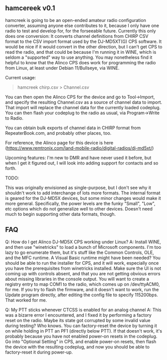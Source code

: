 
hamcereek v0.1
--------------

hamcreek is going to be an open-ended amateur radio configuration converter, assuming anyone else contributes to it,
because I only have one radio to test and develop for, for the forseeable future. Currently this only does one conversion:
It converts channel definitions from CHIRP CSV format to the CSV import format used by the DJ-MD5XT(G) CPS software.
It would be nice if it would convert in the other direction, but I can't get CPS to read the radio, and that could be
because I'm running it in WINE, which is seldom a "supported" way to use anything. You may nonetheless find it helpful to know
that the Alinco CPS does work for programming the radio from Linux, at least under Debian 11/Bullseye, via WINE.

Current usage:
> hamcreek chirp.csv > Channel.csv

You can then open the Alinco CPS for the device and go to Tool->Import, and specify the resulting Channel.csv as a source
of channel data to import. That import will replace the channel data for the currently loaded codeplug. You can then
flash your codeplug to the radio as usual, via Program->Write to Radio.

You can obtain bulk exports of channel data in CHIRP format from RepeaterBook.com, and probably other places, too.

For reference, the Alinco page for this device is here
(https://www.remtronix.com/land-mobile-radio/digital-radios/dj-md5xt/)

Upcoming features: I'm new to DMR and have never used it before, but when I get it figured out, I will look into
adding support for contacts and so forth.

TODO:

This was originally envisioned as single-purpose, but I don't see why it shouldn't work to add interchange of lots more formats.
The internal format is geared for the DJ-MD5X devices, but some minor changes would make it more general. Specifically,
the power levels are the funky "Small", "Low", etc options which do not generalize well to other devices. Doesn't need
much to begin supporting other data formats, though.

FAQ
----

Q: How do I get Alinco DJ-MD5X CPS working under Linux?
A: Install WINE, and then use "winetricks" to load a bunch of Microsoft components. I'm too lazy to go enumerate them,
	but it's stuff like the Common Controls, OLE, and the MFC runtime. A Visual Basic runtime might have been needed?
	You should be able to run the installer for CPS, and it will work, especially once you have the prerequisites from
	winetricks installed. Make sure the UI is not coming up with controls absent, and that you are not getting obvious
	errors about missing libraries in the console output. You will want to create a registry entry to map COM1 to the
	radio, which comes up on /dev/ttyACM0, for me. If you try to flash the firmware, and it doesn't want to work,
	run the Update program directly, after editing the config file to specify 115200bps. That worked for me.
	
Q: My PTT sticks whenever CTCSS is enabled for an analog channel
A: This was a bizarre error I encountered, and I fixed it by performing a factory reset on the radio. Maybe its state
	got corrupted by some invalid value during testing? Who knows. You can factory-reset the device by turning it
	on while holding in PTT an PF1 (directly below PTT). If that doesn't work, it's probably because you have not
	enabled power-on resets in the codeplug. Go into "Optional Setting" in CPS, and enable power-on resets, then
	flash the device with the resulting codeplug, and now you should be able to factory-reset it during power-up.
	
